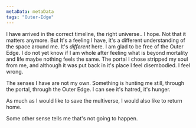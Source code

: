 ```yaml
---
metaData: metaData
tags: "Outer-Edge"
---
```


I have arrived in the correct timeline, the right universe.. I hope. Not that it matters anymore. But It's a feeling I have, it's a different understanding of the space around me. It's *different* here. I am glad to be free of the Outer Edge. I do not yet know if I am whole after feeling what is beyond mortality and life maybe nothing feels the same. The portal I chose stripped my soul from me, and although it was put back in it's place I feel disembodied. I feel wrong. 

The senses I have are not my own. Something is hunting me still, through the portal, through the Outer Edge. I can see it's hatred, it's hunger.

As much as I would like to save the multiverse, I would also like to return home. 

Some other sense tells me that's not going to happen.